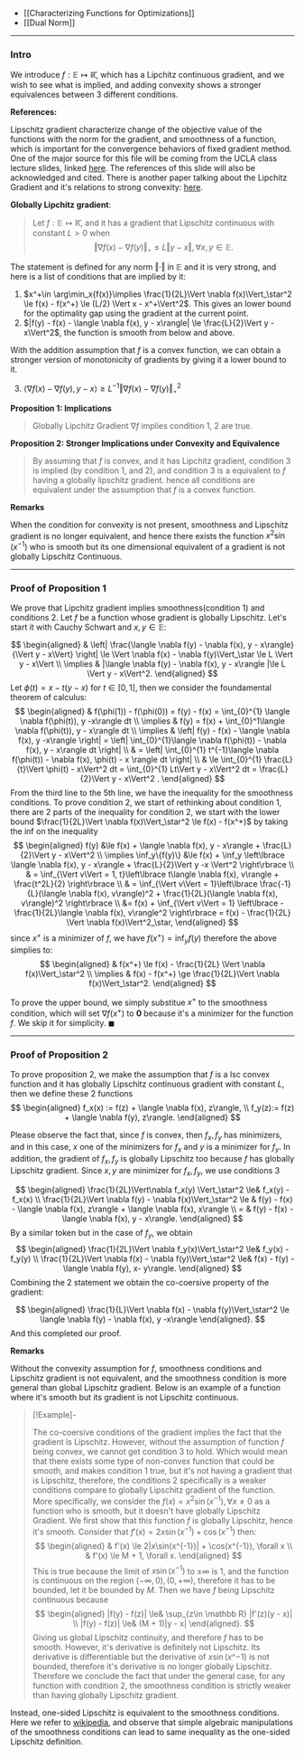 * [[Characterizing Functions for Optimizations]]
* [[Dual Norm]]

---
### **Intro**

We introduce $f:\mathbb E \mapsto \mathbb{\bar R}$, which has a Lipchitz continuous gradient, and we wish to see what is implied, and adding convexity shows a stronger equivalences between 3 different conditions. 

**References:** 

Lipschitz gradient characterize change of the objective value of the functions with the norm for the gradient, and smoothness of a function, which is important for the convergence behaviors of fixed gradient method. One of the major source for this file will be coming from the UCLA class lecture slides, linked [here](http://www.seas.ucla.edu/~vandenbe/236C/lectures/gradient.pdf#page14). The references of this slide will also be acknowledged and cited. There is another paper talking about the Lipchitz Gradient and it's relations to strong convexity: [here](https://arxiv.org/abs/1803.06573). 

**Globally Lipchitz gradient**: 

> Let $f: \mathbb E \mapsto \mathbb{\bar R}$, and it has a gradient that Lipschitz continuous with constant $L >0$  when
> $$
> \Vert \nabla f(x) - \nabla f(y)\Vert_\star\le L \Vert y - x\Vert, \forall x, y\in \mathbb E. 
> $$

The statement is defined for any norm $\Vert \cdot\Vert$ in $\mathbb E$ and it is very strong, and here is a list of conditions that are implied by it: 
1. $x^+\in \arg\min_x{f(x)}\implies \frac{1}{2L}\Vert \nabla f(x)\Vert_\star^2 \le f(x) - f(x^+) \le (L/2) \Vert x - x^+\Vert^2$. This gives an lower bound for the optimality gap using the gradient at the current point. 
2. $|f(y) - f(x) - \langle \nabla f(x), y - x\rangle| \le \frac{L}{2}\Vert y - x\Vert^2$, the function is smooth from below and above. 

With the addition assumption that $f$ is a convex function, we can obtain a stronger version of monotonicity of gradients by giving it a lower bound to it. 

3. $\langle \nabla f(x) - \nabla f(y), y - x\rangle \ge L^{-1}\Vert \nabla f(x) - \nabla f(y)\Vert_\star^2$

**Proposition 1: Implications**

> Globally Lipchitz Gradient $\nabla f$ implies condition 1, 2 are true. 

**Proposition 2: Stronger Implications under Convexity and Equivalence**
> By assuming that $f$ is convex, and it has Lipchitz gradient, condition 3 is implied (by condition 1, and 2), and condition 3 is a equivalent to $f$ having a globally lipschitz gradient. hence all conditions are equivalent under the assumption that $f$ is a convex function. 

**Remarks**

When the condition for convexity is not present, smoothness and Lipschitz gradient is no longer equivalent, and hence there exists the function $x^2\sin(x^{-1})$ who is smooth but its one dimensional equivalent of a gradient is not globally Lipschitz Continuous. 

---
### **Proof of Proposition 1**

We prove that Lipchitz gradient implies smoothness(condition 1) and conditions 2. Let $f$ be a function whose gradient is globally Lipschitz. Let's start it with Cauchy Schwart and $x, y\in \mathbb E$: 

$$
\begin{aligned}
    & \left|
        \frac{\langle \nabla f(y) - \nabla f(x), y - x\rangle}{\Vert y - x\Vert}
    \right|
    \le 
    \Vert \nabla f(x) - \nabla f(y)\Vert_\star \le L \Vert y - x\Vert
    \\
    \implies & 
    |\langle \nabla f(y) - \nabla f(x), y - x\rangle |\le L \Vert y - x\Vert^2. 
\end{aligned}
$$
Let $\phi(t) = x - t(y - x)$ for $t \in [0, 1]$, then we consider the foundamental theorem of calculus: 
$$
\begin{aligned}
    & f(\phi(1)) - f(\phi(0)) = f(y) - f(x) = \int_{0}^{1} 
    \langle \nabla f(\phi(t)), y -x\rangle
    dt
    \\
    \implies & 
    f(y) = f(x) + \int_{0}^1\langle \nabla f(\phi(t)), y - x\rangle dt
    \\
    \implies & 
    \left|
        f(y) - f(x) - \langle \nabla f(x), y -x\rangle
    \right| = 
    \left|
        \int_{0}^{1}\langle \nabla f(\phi(t)) - \nabla f(x), y - x\rangle dt
    \right|
    \\
    & = \left|
        \int_{0}^{1} 
            t^{-1}\langle \nabla f(\phi(t)) - \nabla f(x), \phi(t) - x \rangle
        dt
    \right|
    \\
    & \le 
    \int_{0}^{1} 
        \frac{L}{t}\Vert \phi(t) - x\Vert^2
    dt = \int_{0}^{1} 
        Lt\Vert y - x\Vert^2
    dt = \frac{L}{2}\Vert y - x\Vert^2 .
\end{aligned}
$$
From the third line to the 5th line, we have the inequality for the smoothness conditions. To prove condition 2, we start of rethinking about condition 1, there are 2 parts of the inequality for condition 2, we start with the lower bound $\frac{1}{2L}\Vert \nabla f(x)\Vert_\star^2 \le f(x) - f(x^+)$ by taking the inf on the inequality
$$
\begin{aligned}
    f(y) &\le f(x) + \langle \nabla f(x), y - x\rangle + \frac{L}{2}\Vert y - x\Vert^2
    \\
    \implies \inf_y\{f(y)\} &\le f(x) + \inf_y 
    \left\lbrace
        \langle \nabla f(x), y - x\rangle + \frac{L}{2}\Vert y -x \Vert^2
    \right\rbrace
    \\
    & = \inf_{\Vert v\Vert = 1, t}\left\lbrace
        t\langle \nabla f(x), v\rangle + \frac{t^2L}{2}
    \right\rbrace
    \\
    & = 
    \inf_{\Vert v\Vert = 1}\left\lbrace
        \frac{-1}{L}(\langle \nabla f(x), v\rangle)^2 + 
        \frac{1}{2L}(\langle \nabla f(x), v\rangle)^2
    \right\rbrace
    \\
    &= 
    f(x) + \inf_{\Vert v\Vert = 1} \left\lbrace
        -\frac{1}{2L}\langle \nabla f(x), v\rangle^2
    \right\rbrace = f(x) - \frac{1}{2L} \Vert \nabla f(x)\Vert^2_\star, 
\end{aligned}
$$
since $x^+$ is a minimizer of $f$, we have $f(x^+)=\inf_y f(y)$ therefore the above simplies to: 
$$
\begin{aligned}
    & f(x^+) \le f(x) - \frac{1}{2L} \Vert \nabla f(x)\Vert_\star^2
    \\
    \implies & f(x) - f(x^+) \ge \frac{1}{2L}\Vert \nabla f(x)\Vert_\star^2. 
\end{aligned}
$$

To prove the upper bound, we simply substitue $x^+$ to the smoothness condition, which will set $\nabla f(x^+)$ to $\mathbf 0$ because it's a minimizer for the function $f$. We skip it for simplicity. $\blacksquare$

---
### **Proof of Proposition 2**

To prove proposition 2, we make the assumption that $f$ is a lsc convex function and it has globally Lipschitz continuous gradient with constant $L$, then we define these 2 functions
$$
\begin{aligned}
    f_x(x) := f(z) + \langle \nabla f(x), z\rangle, 
    \\
    f_y(z):= f(z) + \langle \nabla f(y), z\rangle. 
\end{aligned}
$$

Please observe the fact that, since $f$ is convex, then $f_x, f_y$ has minimizers, and in this case, $x$ one of the minimizers for $f_x$ and $y$ is a minimizer for $f_y$. In addition, the gradient of $f_x, f_y$ is globally Lipschitz too because $f$ has globally Lipschitz gradient. Since $x, y$ are minimizer for $f_x, f_y$, we use conditions 3

$$
\begin{aligned}
    \frac{1}{2L}\Vert\nabla f_x(y) \Vert_\star^2 \le& f_x(y) - f_x(x)
    \\
    \frac{1}{2L}\Vert \nabla f(y) - \nabla f(x)\Vert_\star^2 \le &
    f(y) - f(x) - \langle \nabla f(x), z\rangle + \langle \nabla f(x), x\rangle
    \\
    = & f(y) - f(x) - \langle \nabla f(x), y - x\rangle. 
\end{aligned}
$$
By a similar token but in the case of $f_y$, we obtain
$$
\begin{aligned}
    \frac{1}{2L}\Vert \nabla f_y(x)\Vert_\star^2
    \le& f_y(x) - f_y(y)
    \\
    \frac{1}{2L}\Vert \nabla f(x) - \nabla f(y)\Vert_\star^2 
    \le& f(x) - f(y) - \langle \nabla f(y), x- y\rangle. 
\end{aligned}
$$
Combining the 2 statement we obtain the co-coersive property of the gradient: 

$$
\begin{aligned}
    \frac{1}{L}\Vert \nabla f(x) - \nabla f(y)\Vert_\star^2 \le 
    \langle \nabla f(y) - \nabla f(x), y -x\rangle
\end{aligned}.
$$
And this completed our proof. 

**Remarks**

Without the convexity assumption for $f$, smoothness conditions and Lipschitz gradient is not equivalent, and the smoothness condition is more general than global Lipschitz gradient. Below is an example of a function where it's smooth but its gradient is not Lipschitz continuous. 

> [!Example]-
> 
>The co-coersive conditions of the gradient implies the fact that the gradient is Lipschitz. However, without the assumption of function $f$ being convex, we cannot get condition 3 to hold. Which would mean that there exists some type of non-convex function that could be smooth, and makes condition 1 true, but it's not having a gradient that is Lipschitz, therefore, the conditions 2 specifically is a weaker conditions compare to globally Lipschitz gradient of the function. More specifically, we consider the $f(x) = x^2\sin(x^{-1}) ,\forall x\neq 0$ as a function who is smooth, but it doesn't have globally Lipschitz Gradient. We first show that this function $f$ is globally Lipschitz, hence it's smooth. Consider that $f'(x) = 2x\sin(x^{-1}) + \cos(x^{-1})$ then: 
>$$
>\begin{aligned}
>    & f'(x) \le 2|x\sin(x^{-1})| + \cos(x^{-1}), \forall x
>    \\
>    & f'(x) \le M + 1, \forall x.
>\end{aligned}
>$$
>This is true because the limit of $x\sin(x^{-1})$ to $\pm\infty$ is $1$, and the function is continuous on the region $(-\infty, 0), (0, +\infty)$, therefore it has to be bounded, let it be bounded by $M$. Then we have $f$ being Lipschitz continuous because
>$$
>\begin{aligned}
>    |f(y) - f(z)| \le& \sup_{z\in \mathbb R} |f'(z)(y - x)|
>    \\
>    |f(y) - f(z)| \le& (M + 1)|y - x|
>\end{aligned}. 
>$$
>Giving us global Lipschitz continuity, and therefore $f$ has to be smooth. However, it's derivative is definitely not Lipschitz. Its derivative is differentiable but the derivative of $x\sin(x\^{-1})$ is not bounded, therefore it's derivative is no longer globally Lipschitz. Therefore we conclude the fact that under the general case, for any function with condition 2, the smoothness condition is strictly weaker than having globally Lipschitz gradient. 

Instead, one-sided Lipschitz is equivalent to the smoothness conditions. Here we refer to [wikipedia](https://en.wikipedia.org/wiki/Lipschitz_continuity#One-sided_Lipschitz), and observe that simple algebraic manipulations of the smoothness conditions can lead to same inequality as the one-sided Lipschitz definition. 